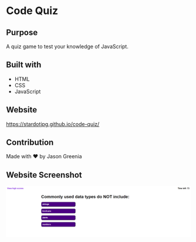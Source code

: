 # Code Quiz

## Purpose
A quiz game to test your knowledge of JavaScript.

## Built with
* HTML
* CSS
* JavaScript

## Website
https://stardotjpg.github.io/code-quiz/

## Contribution
Made with ❤️ by Jason Greenia

## Website Screenshot
![Website Screenshot](assets/img/website-screenshot.png?raw=true)


